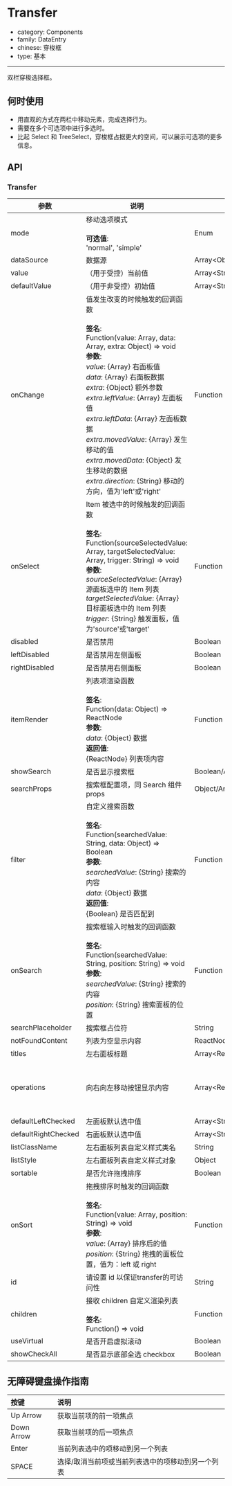 # Transfer

-   category: Components
-   family: DataEntry
-   chinese: 穿梭框
-   type: 基本

---

双栏穿梭选择框。

## 何时使用

-   用直观的方式在两栏中移动元素，完成选择行为。
-   需要在多个可选项中进行多选时。
-   比起 Select 和 TreeSelect，穿梭框占据更大的空间，可以展示可选项的更多信息。

## API

### Transfer

| 参数                  | 说明                                                                                                                                                                                                                                                                                                                                                                                                       | 类型                  | 默认值                                                                   |
| ------------------- | -------------------------------------------------------------------------------------------------------------------------------------------------------------------------------------------------------------------------------------------------------------------------------------------------------------------------------------------------------------------------------------------------------- | ------------------- | --------------------------------------------------------------------- |
| mode                | 移动选项模式<br/><br/>**可选值**:<br/>'normal', 'simple'                                                                                                                                                                                                                                                                                                                                                          | Enum                | 'normal'                                                              |
| dataSource          | 数据源                                                                                                                                                                                                                                                                                                                                                                                                      | Array&lt;Object>    | \[]                                                                   |
| value               | （用于受控）当前值                                                                                                                                                                                                                                                                                                                                                                                                | Array&lt;String>    | -                                                                     |
| defaultValue        | （用于非受控）初始值                                                                                                                                                                                                                                                                                                                                                                                               | Array&lt;String>    | \[]                                                                   |
| onChange            | 值发生改变的时候触发的回调函数<br/><br/>**签名**:<br/>Function(value: Array, data: Array, extra: Object) => void<br/>**参数**:<br/>_value_: {Array} 右面板值<br/>_data_: {Array} 右面板数据<br/>_extra_: {Object} 额外参数<br/>_extra.leftValue_: {Array} 左面板值<br/>_extra.leftData_: {Array} 左面板数据<br/>_extra.movedValue_: {Array} 发生移动的值<br/>_extra.movedData_: {Object} 发生移动的数据<br/>_extra.direction_: {String} 移动的方向，值为'left'或'right' | Function            | -                                                                     |
| onSelect            | Item 被选中的时候触发的回调函数<br/><br/>**签名**:<br/>Function(sourceSelectedValue: Array, targetSelectedValue: Array, trigger: String) => void<br/>**参数**:<br/>_sourceSelectedValue_: {Array} 源面板选中的 Item 列表<br/>_targetSelectedValue_: {Array} 目标面板选中的 Item 列表<br/>_trigger_: {String} 触发面板，值为'source'或'target'                                                                                                      | Function            | -                                                                     |
| disabled            | 是否禁用                                                                                                                                                                                                                                                                                                                                                                                                     | Boolean             | false                                                                 |
| leftDisabled        | 是否禁用左侧面板                                                                                                                                                                                                                                                                                                                                                                                                 | Boolean             | false                                                                 |
| rightDisabled       | 是否禁用右侧面板                                                                                                                                                                                                                                                                                                                                                                                                 | Boolean             | false                                                                 |
| itemRender          | 列表项渲染函数<br/><br/>**签名**:<br/>Function(data: Object) => ReactNode<br/>**参数**:<br/>_data_: {Object} 数据<br/>**返回值**:<br/>{ReactNode} 列表项内容<br/>                                                                                                                                                                                                                                                             | Function            | data => data.label                                                    |
| showSearch          | 是否显示搜索框                                                                                                                                                                                                                                                                                                                                                                                                  | Boolean/Array&lt;Boolean>             | false                                                                 |
| searchProps         | 搜索框配置项，同 Search 组件 props                                                                                                                                                                                                                                                                                                                                                                                 | Object/Array&lt;Object>              | -                                                                     |
| filter              | 自定义搜索函数<br/><br/>**签名**:<br/>Function(searchedValue: String, data: Object) => Boolean<br/>**参数**:<br/>_searchedValue_: {String} 搜索的内容<br/>_data_: {Object} 数据<br/>**返回值**:<br/>{Boolean} 是否匹配到<br/>                                                                                                                                                                                                      | Function            | 根据 label 属性匹配                                                         |
| onSearch            | 搜索框输入时触发的回调函数<br/><br/>**签名**:<br/>Function(searchedValue: String, position: String) => void<br/>**参数**:<br/>_searchedValue_: {String} 搜索的内容<br/>_position_: {String} 搜索面板的位置                                                                                                                                                                                                                            | Function            | () => {}                                                              |
| searchPlaceholder   | 搜索框占位符                                                                                                                                                                                                                                                                                                                                                                                                   | String              | -                                                                     |
| notFoundContent     | 列表为空显示内容                                                                                                                                                                                                                                                                                                                                                                                                 | ReactNode/Array&lt;ReactNode>           | 'Not Found'                                                           |
| titles              | 左右面板标题                                                                                                                                                                                                                                                                                                                                                                                                   | Array&lt;ReactNode> | \[]                                                                   |
| operations          | 向右向左移动按钮显示内容                                                                                                                                                                                                                                                                                                                                                                                             | Array&lt;ReactNode> | [&lt;Icon type="arrow-right" /&gt;, &lt;Icon type="arrow-left" /&gt;] |
| defaultLeftChecked  | 左面板默认选中值                                                                                                                                                                                                                                                                                                                                                                                                 | Array&lt;String>    | \[]                                                                   |
| defaultRightChecked | 右面板默认选中值                                                                                                                                                                                                                                                                                                                                                                                                 | Array&lt;String>    | \[]                                                                   |
| listClassName       | 左右面板列表自定义样式类名                                                                                                                                                                                                                                                                                                                                                                                            | String              | -                                                                     |
| listStyle           | 左右面板列表自定义样式对象                                                                                                                                                                                                                                                                                                                                                                                            | Object              | -                                                                     |
| sortable            | 是否允许拖拽排序                                                                                                                                                                                                                                                                                                                                                                                                 | Boolean             | false                                                                 |
| onSort              | 拖拽排序时触发的回调函数<br/><br/>**签名**:<br/>Function(value: Array, position: String) => void<br/>**参数**:<br/>_value_: {Array} 排序后的值<br/>_position_: {String} 拖拽的面板位置，值为：left 或 right                                                                                                                                                                                                                               | Function            | () => {}                                                              |
| id                  | 请设置 id 以保证transfer的可访问性                                                                                                                                                                                                                                                                                                                                                                                  | String              | -                                                                     |
| children            | 接收 children 自定义渲染列表<br/><br/>**签名**:<br/>Function() => void                                                                                                                                                                                                                                                                                                                                              | Function            | -                                                                     |
| useVirtual          | 是否开启虚拟滚动                                                                                                                                                                                                                                                                                                                                                                                                 | Boolean             | -                                                                     |
| showCheckAll        | 是否显示底部全选 checkbox                                                                                                                                                                                                                                                                                                                                                                                        | Boolean             | true                                                                  |

## 无障碍键盘操作指南

| 按键         | 说明                        |
| :--------- | :------------------------ |
| Up Arrow   | 获取当前项的前一项焦点               |
| Down Arrow | 获取当前项的后一项焦点               |
| Enter      | 当前列表选中的项移动到另一个列表          |
| SPACE      | 选择/取消当前项或当前列表选中的项移动到另一个列表 |
